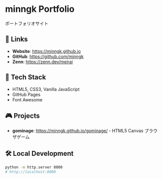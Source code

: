 # minngk Portfolio

ポートフォリオサイト

## 🔗 Links

- **Website**: https://minngk.github.io
- **GitHub**: https://github.com/minngk
- **Zenn**: https://zenn.dev/meirai

## 🚀 Tech Stack

- HTML5, CSS3, Vanilla JavaScript
- GitHub Pages
- Font Awesome

## 🎮 Projects

- **gominage**: https://minngk.github.io/gominage/ - HTML5 Canvas ブラウザゲーム

## 🛠️ Local Development

```bash
python -m http.server 8000
# http://localhost:8000
```
